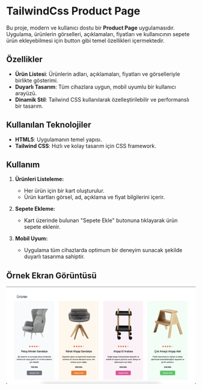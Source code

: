 # TailwindCss Product Page

Bu proje, modern ve kullanıcı dostu bir **Product Page** uygulamasıdır. Uygulama, ürünlerin görselleri, açıklamaları, fiyatları ve kullanıcının sepete ürün ekleyebilmesi için button gibi temel özellikleri içermektedir.

## Özellikler

- **Ürün Listesi**: Ürünlerin adları, açıklamaları, fiyatları ve görselleriyle birlikte gösterimi.
- **Duyarlı Tasarım**: Tüm cihazlara uygun, mobil uyumlu bir kullanıcı arayüzü.
- **Dinamik Stil**: Tailwind CSS kullanılarak özelleştirilebilir ve performanslı bir tasarım.

## Kullanılan Teknolojiler

- **HTML5**: Uygulamanın temel yapısı.
- **Tailwind CSS**: Hızlı ve kolay tasarım için CSS framework.


## Kullanım

1. **Ürünleri Listeleme:**
   - Her ürün için bir kart oluşturulur.
   - Ürün kartları görsel, ad, açıklama ve fiyat bilgilerini içerir.

2. **Sepete Ekleme:**
   - Kart üzerinde bulunan "Sepete Ekle" butonuna tıklayarak ürün sepete eklenir.

3. **Mobil Uyum:**
   - Uygulama tüm cihazlarda optimum bir deneyim sunacak şekilde duyarlı tasarıma sahiptir.

## Örnek Ekran Görüntüsü

![Product Page](https://github.com/mustafakaracuha/tailwind-product-page/blob/main/assets/screenshots/1.png)

